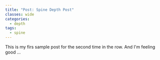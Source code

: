 ```yaml
---
title: "Post: Spine Depth Post"
classes: wide
categories: 
  - depth
tags:
  - spine
---
```


This is my firs sample post for the second time in the row. 
And I'm feeling good ...
